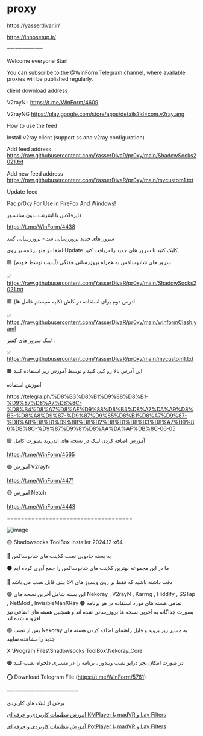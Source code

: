 # proxy

https://yasserdivar.ir/

https://innosetup.ir/

➖➖➖➖➖➖➖➖➖

Welcome everyone Star!


You can subscribe to the @WinForm Telegram channel, where available proxies will be published regularly.


client download address


V2rayN : https://t.me/WinForm/4609


V2rayNG https://play.google.com/store/apps/details?id=com.v2ray.ang


How to use the feed


Install v2ray client (support ss and v2ray configuration)


Add feed address https://raw.githubusercontent.com/YasserDivaR/pr0xy/main/ShadowSocks2021.txt

Add new feed address https://raw.githubusercontent.com/YasserDivaR/pr0xy/main/mycustom1.txt


Update feed

Pac pr0xy For Use in FireFox And Windows!


فایرفاکس با اینترنت بدون سانسور

https://t.me/WinForm/4438

سرور های جدید بروزرسانی شد - بروزرسانی کنید


لطفا در منو برنامه بر روی Update کلیک کنید تا سرور های جدید را دریافت کنید.


🟪 سرور های شادوساکس به همراه بروزرسانی هفتگی (آپدیت توسط خودم)


✅ https://raw.githubusercontent.com/YasserDivaR/pr0xy/main/ShadowSocks2021.txt

🟥 آدرس دوم برای استفاده در کلش (کلیه سیستم عامل ها)

✅ https://raw.githubusercontent.com/YasserDivaR/pr0xy/main/winformClash.yaml

لینک سرور های کمتر :

✅ https://raw.githubusercontent.com/YasserDivaR/pr0xy/main/mycustom1.txt

🟧 این آدرس بالا رو کپی کنید و توسط آموزش زیر استفاده کنید

آموزش استفاده


https://telegra.ph/%D8%B3%D8%B1%D9%88%D8%B1-%D9%87%D8%A7%DB%8C-%D8%B4%D8%A7%D8%AF%D9%88%D8%B3%D8%A7%DA%A9%D8%B3-%D8%A8%D9%87-%D9%87%D9%85%D8%B1%D8%A7%D9%87-%D8%A8%D8%B1%D9%88%D8%B2%D8%B1%D8%B3%D8%A7%D9%86%DB%8C-%D9%87%D9%81%D8%AA%DA%AF%DB%8C-06-05
 
 🟩 آموزش اضافه کردن لینک در نسخه های اندروید بصورت کامل

https://t.me/WinForm/4565

🟣 آموزش V2rayN 

https://t.me/WinForm/4471

🟡 آموزش Netch

https://t.me/WinForm/4443



====================================


![image](https://github.com/user-attachments/assets/beb3eb2f-2e12-436f-8862-e32e02104596)

🟡 Shadowsocks ToolBox Installer 2024.12 x64

🔴 به بسته جادویی نصب کلاینت های شادوساکس

⚫️ ما در این مجموعه بهترین کلاینت های شادوساکس را جمع آوری کرده ایم

🔵 دقت داشته باشید که فقط بر روی ویندوز های 64 بیتی قابل نصب می باشد

🟣 این بسته شامل آخرین نسخه های 
Nekoray , V2rayN  , Karrng , Hiddify , SSTap , NetMod , InvisibleManXRay
🟤 تمامی هسته های مورد استفاده در هر برنامه بصورت جداگانه به آخرین نسخه ها بروزرسانی شده اند و همچنین هسته های اضافی نیز افزوده شده اند

🟢 پس از نصب Nekoray به مسیر زیر بروید و فایل راهنمای اضافه کردن هسته های جدید را مشاهده نمایید

X:\Program Files\Shadowsocks ToolBox\Nekoray\_Core

🟠 در صورت امکان بجز درایو نصب ویندوز ، برنامه را در مسیری دلخواه نصب کنید

⭕️ Download Telegram File (https://t.me/WinForm/5761) 

➖➖➖➖➖➖➖➖➖➖➖➖➖➖➖➖➖➖


برخی از لینک های کاربردی


[آموزش تنظیمات کاربردی و حرفه ای KMPlayer با madVR و Lav Filters](https://yasserdivar.ir/kmplayer-advanced-codec)


[آموزش تنظیمات کاربردی و حرفه ای PotPlayer با madVR و Lav Filters](https://yasserdivar.ir/potplayer-adcanced-codec)
